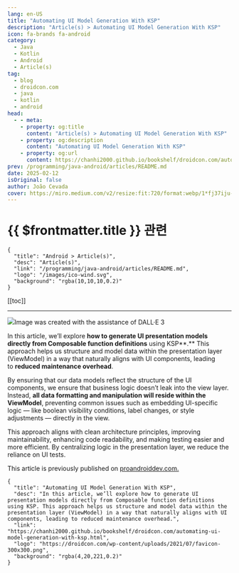 ```yaml
---
lang: en-US
title: "Automating UI Model Generation With KSP"
description: "Article(s) > Automating UI Model Generation With KSP"
icon: fa-brands fa-android
category:
  - Java
  - Kotlin
  - Android
  - Article(s)
tag:
  - blog
  - droidcon.com
  - java
  - kotlin
  - android
head:
  - - meta:
    - property: og:title
      content: "Article(s) > Automating UI Model Generation With KSP"
    - property: og:description
      content: "Automating UI Model Generation With KSP"
    - property: og:url
      content: https://chanhi2000.github.io/bookshelf/droidcon.com/automating-ui-model-generation-with-ksp.html
prev: /programming/java-android/articles/README.md
date: 2025-02-12
isOriginal: false
author: João Cevada
cover: https://miro.medium.com/v2/resize:fit:720/format:webp/1*fj37iju-vPqoHPAvPD6zFg.png
---
```


# {{ $frontmatter.title }} 관련

```component VPCard
{
  "title": "Android > Article(s)",
  "desc": "Article(s)",
  "link": "/programming/java-android/articles/README.md",
  "logo": "/images/ico-wind.svg",
  "background": "rgba(10,10,10,0.2)"
}
```

[[toc]]

---

<SiteInfo
  name="Automating UI Model Generation With KSP"
  desc="In this article, we’ll explore how to generate UI presentation models directly from Composable function definitions using KSP. This approach helps us structure and model data within the presentation layer (ViewModel) in a way that naturally aligns with UI components, leading to reduced maintenance overhead."
  url="https://droidcon.com/2025/02/11/automating-ui-model-generation-with-ksp"
  logo="https://droidcon.com/wp-content/uploads/2021/07/favicon-300x300.png"
  preview="https://miro.medium.com/v2/resize:fit:720/format:webp/1*fj37iju-vPqoHPAvPD6zFg.png"/>

![](https://miro.medium.com/v2/resize:fit:720/format:webp/1*fj37iju-vPqoHPAvPD6zFg.png)Image was created with the assistance of DALL·E 3

In this article, we’ll explore **how to generate UI presentation models directly from Composable function definitions** using KSP**.** This approach helps us structure and model data within the presentation layer (ViewModel) in a way that naturally aligns with UI components, leading to **reduced maintenance overhead**.

By ensuring that our data models reflect the structure of the UI components, we ensure that business logic doesn’t leak into the view layer. Instead, **all data formatting and manipulation will reside within the ViewModel**, preventing common issues such as embedding UI-specific logic — like boolean visibility conditions, label changes, or style adjustments — directly in the view.

This approach aligns with clean architecture principles, improving maintainability, enhancing code readability, and making testing easier and more efficient. By centralizing logic in the presentation layer, we reduce the reliance on UI tests.

<!-- ###### ViewItems

Let’s walk through a simplified example from the **Wise Android App** to demonstrate how we structure a screen and its ViewModel using this approach. From this point on, we’ll refer to our UI models as **ViewItems**.

![](https://miro.medium.com/v2/resize:fit:800/format:webp/1*xC3sJ7fVC2EnEDho3ggDfw.png)

The avatar in this image was created with the assistance of DALL·E 3

**Screen Example**

@Composable

fun QrCodeScreenExample() {

val viewModel = QrCodeExampleViewModel()

val state = viewModel.viewState.collectAsState().value

CustomizableAppBarScaffold(

collapsedAppBarContent = {

CollapsedTitle(state.title)

},

extendedAppBarContent = {

// Rendering header (Avatar + Text + Link)

state.header.Render()

},

navigationAction = {},

collapsedAppBarContentAlignment = Alignment.CenterHorizontally,

) { paddingValues ->

Column(

horizontalAlignment = Alignment.CenterHorizontally,

modifier = Modifier

.padding(paddingValues)

.padding(horizontal = 16.dp)

.fillMaxWidth()

.verticalScroll(rememberScrollState()),

) {

Spacer(Modifier.height(32.dp))

with(state) {

// Rendering QR code section (QR code + tag)

qrCode.Render(Modifier.padding(bottom = 16.dp))

// Redering Text

Text(

text = disclaimer.resolve(),

appearance = TextAppearance.DefaultBody,

)

// Rendering actions (3 Circular Buttons)

actions.Render(Modifier.padding(bottom = 32.dp))

}

}

}

}

@Composable fun QrCodeScreenExample() { val viewModel = QrCodeExampleViewModel() val state = viewModel.viewState.collectAsState().value CustomizableAppBarScaffold( collapsedAppBarContent = { CollapsedTitle(state.title) }, extendedAppBarContent = { // Rendering header (Avatar + Text + Link) state.header.Render() }, navigationAction = {}, collapsedAppBarContentAlignment = Alignment.CenterHorizontally, ) { paddingValues -> Column( horizontalAlignment = Alignment.CenterHorizontally, modifier = Modifier .padding(paddingValues) .padding(horizontal = 16.dp) .fillMaxWidth() .verticalScroll(rememberScrollState()), ) { Spacer(Modifier.height(32.dp)) with(state) { // Rendering QR code section (QR code + tag) qrCode.Render(Modifier.padding(bottom = 16.dp)) // Redering Text Text( text = disclaimer.resolve(), appearance = TextAppearance.DefaultBody, ) // Rendering actions (3 Circular Buttons) actions.Render(Modifier.padding(bottom = 32.dp)) } } } }

@Composable
fun QrCodeScreenExample() {
    val viewModel = QrCodeExampleViewModel()
    val state = viewModel.viewState.collectAsState().value
    CustomizableAppBarScaffold(
        collapsedAppBarContent = {
            CollapsedTitle(state.title)
        },
        extendedAppBarContent = {
            // Rendering header (Avatar + Text + Link)
            state.header.Render()
        },
        navigationAction = {},
        collapsedAppBarContentAlignment = Alignment.CenterHorizontally,
    ) { paddingValues ->
        Column(
            horizontalAlignment = Alignment.CenterHorizontally,
            modifier = Modifier
                .padding(paddingValues)
                .padding(horizontal = 16.dp)
                .fillMaxWidth()
                .verticalScroll(rememberScrollState()),
        ) {
            Spacer(Modifier.height(32.dp))
            with(state) {
        // Rendering QR code section (QR code + tag)
                qrCode.Render(Modifier.padding(bottom = 16.dp))
                // Redering Text
                Text(
                    text = disclaimer.resolve(),
                    appearance = TextAppearance.DefaultBody,
                )
                // Rendering actions (3 Circular Buttons)
                actions.Render(Modifier.padding(bottom = 32.dp))
            }
        }
    }
}

In the code above, we simplify the screen code by using the `Render()` function to automatically handle UI component data binding and rendering. Instead of manually binding UI properties, we **instantiate the auto-generated UI models (ViewItems) in the ViewModel.** The `Render()` function then takes care of binding the data and creating the corresponding Composable components.

**ViewModel Example**

class QrCodeExampleViewModel : ViewModel() {

val viewState: MutableStateFlow<ExampleState> = MutableStateFlow(loadData())

private fun loadData() = ExampleState(

// Instantiation of the auto-generated UI models

title = "User",

header = PaymentHeaderCompositeExampleViewItem(

profileName = Text.Raw("User"),

avatarImage = ImageSource.Resource(R.drawable.il_preview_thumbnail),

avatarAction = { },

link = Text.Raw("wise.com/pay/me/wiser1226"),

linkAction = {},

),

qrCode = QrCodeCompositeExampleViewItem(

content = Text.Raw("<https://www.google.com/search?q=wise+payments+limited&>"),

link = Text.Raw("@wiser121"),

),

actions = HorizontalCircularButtonsViewItem(

items = generateButtons(),

alignment = Alignment.CenterHorizontally

),

disclaimer = Text.Raw("User disclaimer, that's here for legal reasons."),

)

private fun generateButtons() = listOf(

CircularButtonItem(

text = Text.Raw("Share"),

iconDrawableRes = com.wise.resources.R.drawable.ic_share_android_24dp,

enabled = true,

onClick = { },

),

CircularButtonItem(

text = Text.Raw("Download"),

iconDrawableRes = com.wise.resources.R.drawable.ic_download_24dp,

enabled = true,

onClick = { },

),

CircularButtonItem(

text = Text.Raw("Scan"),

iconDrawableRes = com.wise.resources.R.drawable.ic_scan_qr_code_24dp,

enabled = true,

onClick = { },

),

)

internal data class ExampleState(

val title: String,

val header: PaymentHeaderCompositeExampleViewItem,

val qrCode: QrCodeCompositeExampleViewItem,

val actions: HorizontalCircularButtonsViewItem,

val disclaimer: Text,

)

}

class QrCodeExampleViewModel : ViewModel() { val viewState: MutableStateFlow<ExampleState> = MutableStateFlow(loadData()) private fun loadData() = ExampleState( // Instantiation of the auto-generated UI models title = "User", header = PaymentHeaderCompositeExampleViewItem( profileName = Text.Raw("User"), avatarImage = ImageSource.Resource(R.drawable.il_preview_thumbnail), avatarAction = { }, link = Text.Raw("wise.com/pay/me/wiser1226"), linkAction = {}, ), qrCode = QrCodeCompositeExampleViewItem( content = Text.Raw("<https://www.google.com/search?q=wise+payments+limited&>"), link = Text.Raw("@wiser121"), ), actions = HorizontalCircularButtonsViewItem( items = generateButtons(), alignment = Alignment.CenterHorizontally ), disclaimer = Text.Raw("User disclaimer, that's here for legal reasons."), ) private fun generateButtons() = listOf( CircularButtonItem( text = Text.Raw("Share"), iconDrawableRes = com.wise.resources.R.drawable.ic_share_android_24dp, enabled = true, onClick = { }, ), CircularButtonItem( text = Text.Raw("Download"), iconDrawableRes = com.wise.resources.R.drawable.ic_download_24dp, enabled = true, onClick = { }, ), CircularButtonItem( text = Text.Raw("Scan"), iconDrawableRes = com.wise.resources.R.drawable.ic_scan_qr_code_24dp, enabled = true, onClick = { }, ), ) internal data class ExampleState( val title: String, val header: PaymentHeaderCompositeExampleViewItem, val qrCode: QrCodeCompositeExampleViewItem, val actions: HorizontalCircularButtonsViewItem, val disclaimer: Text, ) }

class QrCodeExampleViewModel : ViewModel() {
val viewState: MutableStateFlow<ExampleState> = MutableStateFlow(loadData())
    private fun loadData() = ExampleState(
      // Instantiation of the auto-generated UI models
        title = "User",
        header = PaymentHeaderCompositeExampleViewItem(
            profileName = Text.Raw("User"),
            avatarImage = ImageSource.Resource(R.drawable.il_preview_thumbnail),
            avatarAction = { },
            link = Text.Raw("wise.com/pay/me/wiser1226"),
            linkAction = {},
        ),
        qrCode = QrCodeCompositeExampleViewItem(
            content = Text.Raw("<https://www.google.com/search?q=wise+payments+limited&>"),
            link = Text.Raw("@wiser121"),
        ),
        actions = HorizontalCircularButtonsViewItem(
            items = generateButtons(),
            alignment = Alignment.CenterHorizontally
        ),
        disclaimer = Text.Raw("User disclaimer, that's here for legal reasons."),
    )
    private fun generateButtons() = listOf(
        CircularButtonItem(
            text = Text.Raw("Share"),
            iconDrawableRes = com.wise.resources.R.drawable.ic_share_android_24dp,
            enabled = true,
            onClick = { },
        ),
        CircularButtonItem(
            text = Text.Raw("Download"),
            iconDrawableRes = com.wise.resources.R.drawable.ic_download_24dp,
            enabled = true,
            onClick = { },
        ),
        CircularButtonItem(
            text = Text.Raw("Scan"),
            iconDrawableRes = com.wise.resources.R.drawable.ic_scan_qr_code_24dp,
            enabled = true,
            onClick = { },
        ),
    )
    internal data class ExampleState(
        val title: String,
        val header: PaymentHeaderCompositeExampleViewItem,
        val qrCode: QrCodeCompositeExampleViewItem,
        val actions: HorizontalCircularButtonsViewItem,
        val disclaimer: Text,
    )
}

*In the example ViewModel, we instantiate the ViewItems with dummy data. In a real-world scenario, we would map and format the properties of the domain models into these UI models.*

The ViewItems are simply instantiated as regular data classes. Generating them automatically **eliminates the need to manually create separate models for the UI layer** which is another benefit of this approach. As typically, UI-specific models are used to map domain objects to, which promotes encapsulation and, more importantly, enables proper data formatting within the ViewModel.

For example, a `Contact` domain object might include a creation date, which could be presented in the UI with a `(New)` tag based on a date threshold. By creating models aligned with the Composable’s interface, you ensure the data is formatted as needed for display, avoiding the temptation to include this logic in the view layer.

However, it’s crucial to carefully design the Composable’s interface to **avoid exposing implementation details** unrelated to the semantic purpose of the component. For example, let’s consider a Composable called `Alert`. You might need to decide between a property like `alertType` (e.g., [Neutral, Positive, Negative]) or `alertColor` (e.g., [Grey, Green, Red]). It’s better to always choose the semantic representation (`alertType`), as it describes what to render rather than how to render it. This prevents the ViewModel from holding those implementation details — part of the view layer responsibilities — and promotes better separation of concerns.

**Composable Example**

@AutoViewItem

@Composable

internal fun QrCodeCompositeExample(

modifier: Modifier = Modifier,

content: String?,

state: QrCodeState = QrCodeState.Enabled,

link: String,

) {

Card(modifier) {

Column(

horizontalAlignment = Alignment.CenterHorizontally,

modifier = Modifier.wrapContentSize(),

) {

QrCode(

modifier = Modifier.size(220.dp),

content = content,

state = state,

)

Spacer(modifier = Modifier.height(Size8))

Box(

modifier

.background(

color = NeptuneTheme.color.background.screen,

RoundedCornerShape(NeptuneTheme.shape.radius.buttonsAndControls),

)

.padding(

vertical = Size8,

horizontal = Size24,

),

) {

Text(link, TextAppearance.DefaultLink)

}

}

}

}

@AutoViewItem @Composable internal fun QrCodeCompositeExample( modifier: Modifier = Modifier, content: String?, state: QrCodeState = QrCodeState.Enabled, link: String, ) { Card(modifier) { Column( horizontalAlignment = Alignment.CenterHorizontally, modifier = Modifier.wrapContentSize(), ) { QrCode( modifier = Modifier.size(220.dp), content = content, state = state, ) Spacer(modifier = Modifier.height(Size8)) Box( modifier .background( color = NeptuneTheme.color.background.screen, RoundedCornerShape(NeptuneTheme.shape.radius.buttonsAndControls), ) .padding( vertical = Size8, horizontal = Size24, ), ) { Text(link, TextAppearance.DefaultLink) } } } }

@AutoViewItem
@Composable
internal fun QrCodeCompositeExample(
    modifier: Modifier = Modifier,
    content: String?,
    state: QrCodeState = QrCodeState.Enabled,
    link: String,
) {
    Card(modifier) {
        Column(
            horizontalAlignment = Alignment.CenterHorizontally,
            modifier = Modifier.wrapContentSize(),
        ) {
            QrCode(
                modifier = Modifier.size(220.dp),
                content = content,
                state = state,
            )
            Spacer(modifier = Modifier.height(Size8))
            Box(
                modifier
                    .background(
                        color = NeptuneTheme.color.background.screen,
                        RoundedCornerShape(NeptuneTheme.shape.radius.buttonsAndControls),
                    )
                    .padding(
                        vertical = Size8,
                        horizontal = Size24,
                    ),
            ) {
                Text(link, TextAppearance.DefaultLink)
            }
        }
    }
}

For simplicity, we’re only showing one composable used to generate **ViewItems**. What’s important to highlight here is the `@AutoViewItem` annotation, which is responsible for **automatically generating the UI models**.

In addition, we have other Composables that are not shown in this example which aren’t used to generate **ViewItems** . These include some of our custom building blocks, such as `CustomizableAppBarScaffold`—a custom AppBar solution used at **Wise** to ensure consistent screen layouts—and `Text`, which is a custom wrapper for text resources resolution that is used throughout the app.

###### Implementation (using KSP)

First, let’s start with a brief introduction to Kotlin Symbol Processing (KSP). KSP enhances annotation processing by analyzing Kotlin code directly, unlike KAPT, which compiles Kotlin code into Java stubs before processing. Since stub generation is expensive and significantly impacts build speed, KSP offers faster build times and more efficient processing. This makes KSP a modern and powerful replacement for KAPT in Kotlin-based projects. You can learn more about KSP [here](https://kotlinlang.org/docs/ksp-overview.html).

Traditionally, annotation processors were primarily used by third-party libraries due to their complexity and impact on compilation times. However, KSP **offers a simpler learning curve, making it a practical tool for everyday Android development**. So instead of building a generic library for auto-generating ViewModels — which can be complex and difficult to maintain — we’ve implemented a custom solution tailored to our project’s needs. Generic libraries that attempt to cover all possible use cases often become unwieldy and challenging to maintain.

Our custom plugin enables us to annotate UI component Composables with the `@AutoViewItem` annotation, streamlining the generation of ViewItems **without over-engineering a highly configurable**, hard-to-maintain library.

When a Composable is annotated with `@AutoViewItem`, the plugin automatically generates the required data class and data binding code.

###### Example

To begin, we annotate a composable function, as shown in the example below:

@AutoViewItem(SpacingRoleType.Default)

@Composable

internal fun QrCodeCompositeExample(

modifier: Modifier = Modifier,

content: String?,

state: QrCodeState = QrCodeState.Enabled,

link: String,

) {

// ...

}

@AutoViewItem(SpacingRoleType.Default) @Composable internal fun QrCodeCompositeExample( modifier: Modifier = Modifier, content: String?, state: QrCodeState = QrCodeState.Enabled, link: String, ) { // ... }

@AutoViewItem(SpacingRoleType.Default)
@Composable
internal fun QrCodeCompositeExample(
    modifier: Modifier = Modifier,
    content: String?,
    state: QrCodeState = QrCodeState.Enabled,
    link: String,
) {
  // ...
}

Our KSP processor processes this annotation and generates the following code:

// Generated code

public data class QrCodeCompositeExampleViewItem(

public val content: Text?,

public val state: QrCodeState = QrCodeState.Enabled,

public val link: Text,

) : ViewItem {

public override val spacingRole: SpacingRole

get() = SpacingRole.Default

@Composable

public override fun Render(modifier: Modifier): Unit {

QrCodeCompositeExample(modifier = modifier, content = content?.resolve(), state = state, link =

link.resolve())

}

}

// Generated code public data class QrCodeCompositeExampleViewItem( public val content: Text?, public val state: QrCodeState = QrCodeState.Enabled, public val link: Text, ) : ViewItem { public override val spacingRole: SpacingRole get() = SpacingRole.Default @Composable public override fun Render(modifier: Modifier): Unit { QrCodeCompositeExample(modifier = modifier, content = content?.resolve(), state = state, link = link.resolve()) } }

// Generated code
public data class QrCodeCompositeExampleViewItem(
  public val content: Text?,
  public val state: QrCodeState = QrCodeState.Enabled,
  public val link: Text,
) : ViewItem {
  public override val spacingRole: SpacingRole
    get() = SpacingRole.Default
@Composable
  public override fun Render(modifier: Modifier): Unit {
    QrCodeCompositeExample(modifier = modifier, content = content?.resolve(), state = state, link =
        link.resolve())
  }
}

**Note:** Not all types will align with those of the original composable. For example, we’re replacing `String` with our custom type `Text`, this is done to avoid the need for resolving string resources when instantiating ViewItems in the ViewModel.

###### Custom Types in Our Implementation

Our implementation relies heavily on our project’s existing codebase. To provide clarity, here’s an overview of the key custom types we use:

- **Text** **Type:** This custom `Text` class wraps text resource references, enabling the use of both plain strings and string resource references. This approach eliminates the need to resolve string resources within the ViewModel.
- **ImageSource** **Type**: Similar to `Text`, the `ImageSource` class handles images by referencing resource IDs, URIs, or bitmaps, ensuring that image resources don’t need to be resolved in the ViewModel.
- **ViewItem** **Interface**: The `ViewItem` interface guarantees that each presentation model includes a `Render` function and a `SpacingRole`, ensuring consistency across all components.
- **SpacingRole** **Type**: This property manages spacing behavior between items, dynamically adjusting it based on the items above and bellow.

Below is a simplified version of these custom types:

sealed class Text {

data class StringRes private constructor(

@androidx.annotation.StringRes val resId: Int,

val args: List<Text>

) : Text()

data class Raw(val text: String) : Text()

}

sealed class ImageSource {

data class Uri(val uri: String, val headers: Map<String, String> = emptyMap()) : ImageSource()

data class Image(val asset: ImageBitmap) : ImageSource()

data class Resource(val id: Int) : ImageSource()

}

interface ViewItem {

@Composable

fun Render(

modifier: Modifier,

)

@Composable

fun Render() {

Render(Modifier)

}

val spacingRole: SpacingRole

}

enum class SpacingRole(

internal val vertical: VerticalSpacingRole,

internal val horizontal: HorizontalSpacingRole,

) {

Text(VerticalSpacingRole.Text, HorizontalSpacingRole.Default),

Image(VerticalSpacingRole.Image, HorizontalSpacingRole.Default),

Option(VerticalSpacingRole.Option, HorizontalSpacingRole.Default),

Button(VerticalSpacingRole.Button, HorizontalSpacingRole.Default),

Section(VerticalSpacingRole.Section, HorizontalSpacingRole.Default),

Default(VerticalSpacingRole.Default, HorizontalSpacingRole.Default),

Card(VerticalSpacingRole.Default, HorizontalSpacingRole.Card),

Chip(VerticalSpacingRole.Default, HorizontalSpacingRole.Chip),

None(VerticalSpacingRole.None, HorizontalSpacingRole.None),

}

sealed class Text { data class StringRes private constructor( @androidx.annotation.StringRes val resId: Int, val args: List<Text> ) : Text() data class Raw(val text: String) : Text() } sealed class ImageSource { data class Uri(val uri: String, val headers: Map<String, String> = emptyMap()) : ImageSource() data class Image(val asset: ImageBitmap) : ImageSource() data class Resource(val id: Int) : ImageSource() } interface ViewItem { @Composable fun Render( modifier: Modifier, ) @Composable fun Render() { Render(Modifier) } val spacingRole: SpacingRole } enum class SpacingRole( internal val vertical: VerticalSpacingRole, internal val horizontal: HorizontalSpacingRole, ) { Text(VerticalSpacingRole.Text, HorizontalSpacingRole.Default), Image(VerticalSpacingRole.Image, HorizontalSpacingRole.Default), Option(VerticalSpacingRole.Option, HorizontalSpacingRole.Default), Button(VerticalSpacingRole.Button, HorizontalSpacingRole.Default), Section(VerticalSpacingRole.Section, HorizontalSpacingRole.Default), Default(VerticalSpacingRole.Default, HorizontalSpacingRole.Default), Card(VerticalSpacingRole.Default, HorizontalSpacingRole.Card), Chip(VerticalSpacingRole.Default, HorizontalSpacingRole.Chip), None(VerticalSpacingRole.None, HorizontalSpacingRole.None), }

sealed class Text {
    data class StringRes private constructor(
        @androidx.annotation.StringRes val resId: Int,
        val args: List<Text>
    ) : Text()
    data class Raw(val text: String) : Text()
}
sealed class ImageSource {
    data class Uri(val uri: String, val headers: Map<String, String> = emptyMap()) : ImageSource()
    data class Image(val asset: ImageBitmap) : ImageSource()
    data class Resource(val id: Int) : ImageSource()
}
interface ViewItem {
    @Composable
    fun Render(
        modifier: Modifier,
    )
    @Composable
    fun Render() {
        Render(Modifier)
    }
    val spacingRole: SpacingRole
}
enum class SpacingRole(
    internal val vertical: VerticalSpacingRole,
    internal val horizontal: HorizontalSpacingRole,
) {
    Text(VerticalSpacingRole.Text, HorizontalSpacingRole.Default),
    Image(VerticalSpacingRole.Image, HorizontalSpacingRole.Default),
    Option(VerticalSpacingRole.Option, HorizontalSpacingRole.Default),
    Button(VerticalSpacingRole.Button, HorizontalSpacingRole.Default),
    Section(VerticalSpacingRole.Section, HorizontalSpacingRole.Default),
    Default(VerticalSpacingRole.Default, HorizontalSpacingRole.Default),
    Card(VerticalSpacingRole.Default, HorizontalSpacingRole.Card),
    Chip(VerticalSpacingRole.Default, HorizontalSpacingRole.Chip),
    None(VerticalSpacingRole.None, HorizontalSpacingRole.None),
}

###### **Additional Notes**

The `Render` function includes an optional `Modifier`, making it easy to adjust the layout and placement of `ViewItems` within a screen.

###### LazyList Use Case

In addition to the auto-generated `ViewItems` based on the `ViewItem` interface, we introduce another interface called `KeyedListViewItem`. This interface extends `ViewItem` by adding a **key (identifier)**, which is a requirement for rendering items dynamically in lists like `LazyColumn`. This approach allows us to automatically render these view items in lazy lists and even mix different `ViewItem` objects to dynamically compose a screen.

So for each `@AutoViewItem` annotation, **two models** are generated: one implementing the `ViewItem` interface and another implementing the `KeyedListViewItem` interface. In addition to the previously generated code, the following is also generated:

// Generated code

public data class QrCodeCompositeExampleListViewItem(

public override val key: Any,

public val content: Text?,

public val state: QrCodeState = QrCodeState.Enabled,

public val link: Text,

) : ViewItem, KeyedListViewItem {

public override val spacingRole: SpacingRole

get() = SpacingRole.Default

@Composable

public override fun Render(modifier: Modifier): Unit {

QrCodeCompositeExample(modifier = modifier, content = content?.resolve(), state = state, link =

link.resolve())

}

@Composable

public override fun Render(): Unit {

Render(Modifier)

}

}

// Generated code public data class QrCodeCompositeExampleListViewItem( public override val key: Any, public val content: Text?, public val state: QrCodeState = QrCodeState.Enabled, public val link: Text, ) : ViewItem, KeyedListViewItem { public override val spacingRole: SpacingRole get() = SpacingRole.Default @Composable public override fun Render(modifier: Modifier): Unit { QrCodeCompositeExample(modifier = modifier, content = content?.resolve(), state = state, link = link.resolve()) } @Composable public override fun Render(): Unit { Render(Modifier) } }

// Generated code
public data class QrCodeCompositeExampleListViewItem(
  public override val key: Any,
  public val content: Text?,
  public val state: QrCodeState = QrCodeState.Enabled,
  public val link: Text,
) : ViewItem, KeyedListViewItem {
  public override val spacingRole: SpacingRole
    get() = SpacingRole.Default
@Composable
  public override fun Render(modifier: Modifier): Unit {
    QrCodeCompositeExample(modifier = modifier, content = content?.resolve(), state = state, link =
        link.resolve())
  }
  @Composable
  public override fun Render(): Unit {
    Render(Modifier)
  }
}

We can then reference a list of `KeyedListViewItem` in a `LazyColumn`, where the items will be rendered automatically. Additionally, different spacing will be applied for different `ViewItem` types using our `SpacingRole` logic:

val viewModel: UserViewModel by viewModels()

LazyColumn {

renderItemsColumn(viewModel.state.items)

}

val viewModel: UserViewModel by viewModels() LazyColumn { renderItemsColumn(viewModel.state.items) }

val viewModel: UserViewModel by viewModels()
LazyColumn {
    renderItemsColumn(viewModel.state.items)
}

We use a custom function here, `renderItemsColumn`, which is an extension function that contains logic to extract the key from `KeyedListViewItem` and apply the appropriate spacing based on the `SpacingRole`. A heuristic is then used to calculate spacing between two `SpacingRole`s.

Below is a simplified version of our custom implementation for this functionality:

interface KeyedListViewItem {

val key: Any

@Composable

fun Render()

val spacingRole: SpacingRole

}

fun LazyListScope.renderItemsColumn(

items: List<KeyedListViewItem>,

) {

val previousItem = if (index > 0) items[index - 1] else null

val item = items[index]

val spacing = calculateSpacing(

previousItem = previousItem,

item = item,

)

Box(

modifier = Modifier.padding(spacing)

) {

item.Render()

}

}

interface KeyedListViewItem { val key: Any @Composable fun Render() val spacingRole: SpacingRole } fun LazyListScope.renderItemsColumn( items: List<KeyedListViewItem>, ) { val previousItem = if (index > 0) items[index - 1] else null val item = items[index] val spacing = calculateSpacing( previousItem = previousItem, item = item, ) Box( modifier = Modifier.padding(spacing) ) { item.Render() } }

interface KeyedListViewItem {
  val key: Any
    @Composable
    fun Render()
    val spacingRole: SpacingRole
}

fun LazyListScope.renderItemsColumn(
    items: List<KeyedListViewItem>,
) {
  val previousItem = if (index > 0) items[index - 1] else null
  val item = items[index]

  val spacing = calculateSpacing(
      previousItem = previousItem,
      item = item,
  )

  Box(
      modifier = Modifier.padding(spacing)
  ) {
      item.Render()
  }
}

###### Building the KSP Plugin

While much has already been written about creating KSP plugins, this section provides an overview of our specific implementation. Our setup is organized into two main modules:

- **view-item-generator-annotation**: Defines the `AutoViewItem` annotation.
- **view-item-generator-processor**: Manages the processing and code generation tasks.

###### Annotation Module

The annotation module includes the definition of the `AutoViewItem` annotation class:

package com.wise.viewitemgenerator.annotation

@Target(AnnotationTarget.FUNCTION)

@Retention(AnnotationRetention.SOURCE)

annotation class AutoViewItem(

val spacingRole: SpacingRoleType = SpacingRoleType.Default,

val viewItemCustomName: String = "",

)

enum class SpacingRoleType { Text, Image, DisplayText, Option, Button, Section, Default, Card, Chip, None, }

fun spacingRoleTypeFrom(value: String?): SpacingRoleType? {

return value?.let { SpacingRoleType.valueOf(value) }

}

package com.wise.viewitemgenerator.annotation @Target(AnnotationTarget.FUNCTION) @Retention(AnnotationRetention.SOURCE) annotation class AutoViewItem( val spacingRole: SpacingRoleType = SpacingRoleType.Default, val viewItemCustomName: String = "", ) enum class SpacingRoleType { Text, Image, DisplayText, Option, Button, Section, Default, Card, Chip, None, } fun spacingRoleTypeFrom(value: String?): SpacingRoleType? { return value?.let { SpacingRoleType.valueOf(value) } }

package com.wise.viewitemgenerator.annotation

@Target(AnnotationTarget.FUNCTION)
@Retention(AnnotationRetention.SOURCE)
annotation class AutoViewItem(
    val spacingRole: SpacingRoleType = SpacingRoleType.Default,
    val viewItemCustomName: String = "",
)

enum class SpacingRoleType { Text, Image, DisplayText, Option, Button, Section, Default, Card, Chip, None, }

fun spacingRoleTypeFrom(value: String?): SpacingRoleType? {
    return value?.let { SpacingRoleType.valueOf(value) }
}

###### Processor Module

![](https://miro.medium.com/v2/resize:fit:1136/format:webp/1*F6K-0S5xpBwDSS7vdsoFlA.png)

The Processor Module handles the core logic for processing and generating code. It is organized into four main sub-packages:

- **Base:** Contains the main processor classes as well a utility class with external type definitions we are using.
- **Models:** Defines the data models used for generating code, which are generated by the node visitors (`KSDefaultVisitor`).
- **Input:** Includes node visitors (`KSDefaultVisitor`) responsible for parsing Composables annotated with `@AutoViewItem` and them generating `ViewItem` and `ViewItemProp` models for code generation.
- **Output:** Utilizes KotlinPoet to generate the ViewItems actual code.

**AutoViewItemFunctionVisitor**

This class is responsible for parsing Composable functions annotated with `@AutoViewItem` and delegating property processing to `FunctionPropsVisitor`. It also performs basic validation checks.

internal class AutoViewItemFunctionVisitor(

private val resolver: Resolver,

private val logger: KSPLogger,

) : KSDefaultVisitor<Unit, ViewItem?>() {

// ...

}

internal class AutoViewItemFunctionVisitor( private val resolver: Resolver, private val logger: KSPLogger, ) : KSDefaultVisitor<Unit, ViewItem?>() { // ... }

internal class AutoViewItemFunctionVisitor(
    private val resolver: Resolver,
    private val logger: KSPLogger,
) : KSDefaultVisitor<Unit, ViewItem?>() {
    // ...
}

Full implementation [Here.](https://gist.github.com/juaw-transferwise/e452cf9548b2ad19b07e7243000cd682?file=AutoViewItemFunctionVisitor.kt)

**FunctionPropsVisitor**

The `FunctionPropsVisitor` class processes each property of a Composable function, handling validation and data extraction.

**Note:** KSP currently does not provide detailed information on default argument values beyond`KSValueParameter.hasDefault`. Consequently, we have to manually extract and store default values as raw strings for use during code generation. This limitation is documented in [Issue #268 on the KSP GitHub page](https://github.com/google/ksp/issues/268).

internal class FunctionPropsVisitor(

private val resolver: Resolver,

private val logger: KSPLogger,

) : KSDefaultVisitor<MutableList<ViewItemExcludedProp>, ViewItemProp?>() {

// ...

}

internal class FunctionPropsVisitor( private val resolver: Resolver, private val logger: KSPLogger, ) : KSDefaultVisitor<MutableList<ViewItemExcludedProp>, ViewItemProp?>() { // ... }

internal class FunctionPropsVisitor(
    private val resolver: Resolver,
    private val logger: KSPLogger,
) : KSDefaultVisitor<MutableList<ViewItemExcludedProp>, ViewItemProp?>() {
   // ... 
}

Full implementation [Here](https://gist.github.com/juaw-transferwise/e452cf9548b2ad19b07e7243000cd682?file=FunctionPropsVisitor.kt)

**Models**

The models store parsed data in a format suitable for code generation.

package com.wise.viewitemgenerator.models

import com.google.devtools.ksp.symbol.KSFile

import com.wise.viewitemgenerator.annotation.SpacingRoleType

internal data class ContainingFile(

val file: KSFile,

val packageName: String,

val fileName: String,

)

internal data class ViewItem(

val name: String,

val composableName: String,

val containingFile: ContainingFile,

val spacingRole: SpacingRoleType?,

val props: List<ViewItemProp>,

)

package com.wise.viewitemgenerator.models import com.google.devtools.ksp.symbol.KSFile import com.wise.viewitemgenerator.annotation.SpacingRoleType internal data class ContainingFile( val file: KSFile, val packageName: String, val fileName: String, ) internal data class ViewItem( val name: String, val composableName: String, val containingFile: ContainingFile, val spacingRole: SpacingRoleType?, val props: List<ViewItemProp>, )

package com.wise.viewitemgenerator.models

import com.google.devtools.ksp.symbol.KSFile
import com.wise.viewitemgenerator.annotation.SpacingRoleType

internal data class ContainingFile(
    val file: KSFile,
    val packageName: String,
    val fileName: String,
)

internal data class ViewItem(
    val name: String,
    val composableName: String,
    val containingFile: ContainingFile,
    val spacingRole: SpacingRoleType?,
    val props: List<ViewItemProp>,
)

package com.wise.viewitemgenerator.models

import com.google.devtools.ksp.symbol.KSTypeReference

@JvmInline

internal value class PropType(val value: KSTypeReference)

internal data class ViewItemProp(

val name: String,

val domainType: DomainType,

val type: PropType,

val defaultValue: String?,

)

enum class DomainType {

COLOR, STRING, DIMENSION, REGULAR

}

sealed class ViewItemExcludedProp {

data object Modifier : ViewItemExcludedProp()

}

package com.wise.viewitemgenerator.models import com.google.devtools.ksp.symbol.KSTypeReference @JvmInline internal value class PropType(val value: KSTypeReference) internal data class ViewItemProp( val name: String, val domainType: DomainType, val type: PropType, val defaultValue: String?, ) enum class DomainType { COLOR, STRING, DIMENSION, REGULAR } sealed class ViewItemExcludedProp { data object Modifier : ViewItemExcludedProp() }

package com.wise.viewitemgenerator.models

import com.google.devtools.ksp.symbol.KSTypeReference

@JvmInline
internal value class PropType(val value: KSTypeReference)

internal data class ViewItemProp(
    val name: String,
    val domainType: DomainType,
    val type: PropType,
    val defaultValue: String?,
)

enum class DomainType {
    COLOR, STRING, DIMENSION, REGULAR
}

sealed class ViewItemExcludedProp {
    data object Modifier : ViewItemExcludedProp()
}

**ViewItemFileSpecBuilder**

This builder uses **KotlinPoet** to generate the `ViewItem` code, incorporating custom logic to meet specific requirements.

internal object ViewItemFileSpecBuilder {

operator fun invoke(viewItems: Sequence<ViewItem>): Iterable<FileSpec> {

// ...

}

}

internal object ViewItemFileSpecBuilder { operator fun invoke(viewItems: Sequence<ViewItem>): Iterable<FileSpec> { // ... } }

internal object ViewItemFileSpecBuilder {

    operator fun invoke(viewItems: Sequence<ViewItem>): Iterable<FileSpec> {
        // ...
    }
    
}

Full implementation [Here](https://gist.github.com/juaw-transferwise/e452cf9548b2ad19b07e7243000cd682?file=ViewItemFileSpecBuilder.kt)

**ViewItemGeneratorProcessor**

The `ViewItemGeneratorProcessor` and `ViewItemGeneratorProcessorProvider` orchestrate the processing and code generation logic.

class ViewItemGeneratorProcessor(

private val codeGenerator: CodeGenerator,

private val logger: KSPLogger,

) : SymbolProcessor {

// ...

}

class ViewItemGeneratorProcessorProvider : SymbolProcessorProvider {

//...

}

class ViewItemGeneratorProcessor( private val codeGenerator: CodeGenerator, private val logger: KSPLogger, ) : SymbolProcessor { // ... } class ViewItemGeneratorProcessorProvider : SymbolProcessorProvider { //... }

class ViewItemGeneratorProcessor(
    private val codeGenerator: CodeGenerator,
    private val logger: KSPLogger,
) : SymbolProcessor {
  // ... 
}
class ViewItemGeneratorProcessorProvider : SymbolProcessorProvider {
  //...
}

Full Implementations: [ViewItemGeneratorProcessor](https://gist.github.com/juaw-transferwise/e452cf9548b2ad19b07e7243000cd682?file=ViewItemGeneratorProcessor.kt), [ViewItemGeneratorProcessorProvider](https://gist.github.com/juaw-transferwise/e452cf9548b2ad19b07e7243000cd682?file=ViewItemGeneratorProcessorProvider.kt)

###### Design System Integration and Conclusion

Auto-generating UI presentation models can offer significant benefits to any project, and these **advantages are amplified when integrated with a comprehensive design system** featuring multiple UI components, such as the one used at Wise. Our primary goal was to design UI presentation models that reflect the structure of our UI components and their render functions. This approach eliminates the need for manual binding of view items and enables the creation of dynamic lists of view items without adding extra logic to the views.

While maintaining these presentation models manually was manageable at first, the approach **became increasingly time-consuming as the project grew**. Any changes to UI components required corresponding updates to the models, increasing the risk of bugs and API inconsistencies. Additionally, this approach was not always followed consistently in every screen when using custom or composite components, leading to cases where logic ended up in the view layer. By adopting Kotlin Symbol Processing (KSP), we automated and brought consistency to our screens, resulting in a more efficient and maintainable codebase.

That said, there are trade-offs. Relying on auto-generated code increases build times and can make the codebase harder to navigate, as it’s not as straightforward to trace functionality by “jumping” to a specific function. This can contribute to a feeling of reduced robustness. However, the benefits — such as improved consistency, reduced manual coding, and better test coverage by centralizing logic in the ViewModel — make this approach worthwhile so far.

It’s important to note that this is an ongoing project, and we‘re’ actively working on improvements. For instance, functionally, one key focus improving the handling of default arguments. In the current implementation, default arguments are parsed as simple strings, lacking the processing to handle multiline arguments, extra imports among other complexities. We also have tests to cover a wide range of Composable configurations — thought that could be an article in itself.

**License:** All code samples in this article are licensed under the [Apache License, Version 2.0](https://apache.org/licenses/LICENSE-2.0).

**P.S.** Interested in working with us? We’re hiring! [Check out our open Engineering roles here](https://wise.jobs/engineering?utm_source=engineeringblog&utm_medium=blog&utm_campaign=careers_site). -->

This article is previously published on [proandroiddev.com.](https://proandroiddev.com/automating-ui-model-generation-with-ksp-4b1d9d1f5c95)

<!-- TODO: add ARTICLE CARD -->
```component VPCard
{
  "title": "Automating UI Model Generation With KSP",
  "desc": "In this article, we’ll explore how to generate UI presentation models directly from Composable function definitions using KSP. This approach helps us structure and model data within the presentation layer (ViewModel) in a way that naturally aligns with UI components, leading to reduced maintenance overhead.",
  "link": "https://chanhi2000.github.io/bookshelf/droidcon.com/automating-ui-model-generation-with-ksp.html",
  "logo": "https://droidcon.com/wp-content/uploads/2021/07/favicon-300x300.png",
  "background": "rgba(4,20,221,0.2)"
}
```
